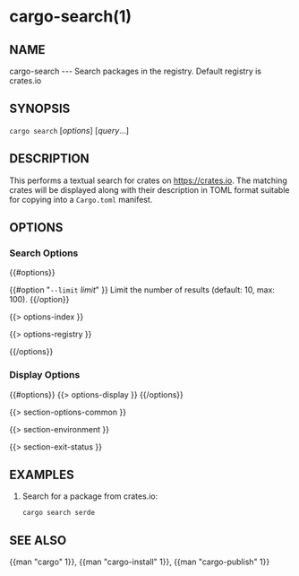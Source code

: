 # cargo-search(1)

## NAME

cargo-search --- Search packages in the registry. Default registry is crates.io

## SYNOPSIS

`cargo search` [_options_] [_query_...]

## DESCRIPTION

This performs a textual search for crates on <https://crates.io>. The matching
crates will be displayed along with their description in TOML format suitable
for copying into a `Cargo.toml` manifest.

## OPTIONS

### Search Options

{{#options}}

{{#option "`--limit` _limit_" }}
Limit the number of results (default: 10, max: 100).
{{/option}}

{{> options-index }}

{{> options-registry }}

{{/options}}

### Display Options

{{#options}}
{{> options-display }}
{{/options}}

{{> section-options-common }}

{{> section-environment }}

{{> section-exit-status }}

## EXAMPLES

1. Search for a package from crates.io:

       cargo search serde

## SEE ALSO

{{man "cargo" 1}}, {{man "cargo-install" 1}}, {{man "cargo-publish" 1}}

